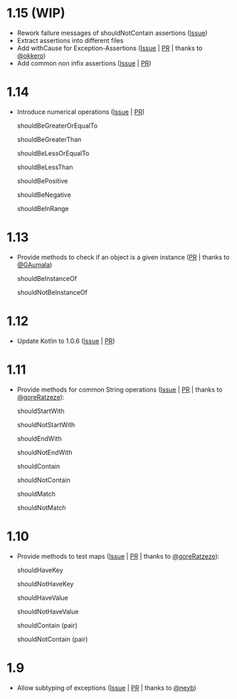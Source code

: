# 1.15 (WIP)
* Rework failure messages of shouldNotContain assertions ([Issue](https://github.com/MarkusAmshove/Kluent/issues/20))
* Extract assertions into different files
* Add withCause for Exception-Assertions ([Issue](https://github.com/MarkusAmshove/Kluent/issues/24) | [PR](https://github.com/MarkusAmshove/Kluent/pull/25) | thanks to [@okkero](https://github.com/okkero))
* Add common non infix assertions ([Issue](https://github.com/MarkusAmshove/Kluent/issues/21) | [PR](https://github.com/MarkusAmshove/Kluent/pull/26))

# 1.14
* Introduce numerical operations ([Issue](https://github.com/MarkusAmshove/Kluent/issues/17) | [PR](https://github.com/MarkusAmshove/Kluent/pull/18))

    shouldBeGreaterOrEqualTo

    shouldBeGreaterThan

    shouldBeLessOrEqualTo

    shouldBeLessThan

    shouldBePositive

    shouldBeNegative

    shouldBeInRange

# 1.13
* Provide methods to check if an object is a given instance ([PR](https://github.com/MarkusAmshove/Kluent/pull/16) | thanks to [@GAumala](https://github.com/GAumala))

    shouldBeInstanceOf

    shouldNotBeInstanceOf

# 1.12
* Update Kotlin to 1.0.6 ([Issue](https://github.com/MarkusAmshove/Kluent/issues/14) | [PR](https://github.com/MarkusAmshove/Kluent/pull/15))

# 1.11
* Provide methods for common String operations ([Issue](https://github.com/MarkusAmshove/Kluent/issues/12) | [PR](https://github.com/MarkusAmshove/Kluent/pull/13) | thanks to [@goreRatzeze](https://github.com/goreRatzete)):

    shouldStartWith

    shouldNotStartWith

    shouldEndWith

    shouldNotEndWith

    shouldContain

    shouldNotContain

    shouldMatch

    shouldNotMatch

# 1.10

* Provide methods to test maps ([Issue](https://github.com/MarkusAmshove/Kluent/issues/10) | [PR](https://github.com/MarkusAmshove/Kluent/pull/11) | thanks to [@goreRatzeze](https://github.com/goreRatzete)):

    shouldHaveKey
    
    shouldNotHaveKey
    
    shouldHaveValue
    
    shouldNotHaveValue
    
    shouldContain (pair)
    
    shouldNotContain (pair)


# 1.9

* Allow subtyping of exceptions ([Issue](https://github.com/MarkusAmshove/Kluent/issues/7) | [PR](https://github.com/MarkusAmshove/Kluent/pull/8) | thanks to [@neyb](https://github.com/neyb))
